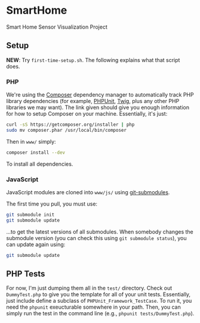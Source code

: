 SmartHome
=========

Smart Home Sensor Visualization Project

## Setup

**NEW**: Try `first-time-setup.sh`. The following explains what that
script does.

### PHP

We're using the [Composer][] dependency manager to automatically track
PHP library dependencies (for example, [PHPUnit][], [Twig][], plus any
other PHP libraries we may want). The link given should give you enough
information for how to setup Composer on your machine.  Essentially,
it's just:

```sh
curl -sS https://getcomposer.org/installer | php
sudo mv composer.phar /usr/local/bin/composer
```

Then in  `www/` simply:

```sh
composer install --dev
```

To install all dependencies.

[Composer]: http://getcomposer.org/doc/00-intro.md
[PHPUnit]: http://www.phpunit.de/manual/3.6/en/writing-tests-for-phpunit.html
[Twig]: http://twig.sensiolabs.org/

### JavaScript

JavaScript modules are cloned into `www/js/` using [git-submodules][].

The first time you pull, you must use:

```sh
git submodule init
git submodule update
```

...to get the latest versions of all submodules. When somebody changes
the submodule version (you can check this using `git submodule status`),
you can update again using:

```sh
git submodule update
```

[git-submodules]: http://git-scm.com/book/en/Git-Tools-Submodules

## PHP Tests

For now, I'm just dumping them all in the `test/` directory. Check out
`DummyTest.php` to give you the template for all of your unit tests.
Essentially, just include define a subclass of
`PHPUnit_Framework_TestCase`. To run it, you need the `phpunit`
exeucturable somewhere in your path. Then, you can simply run the test
in the command line (e.g.,  `phpunit tests/DummyTest.php`).

